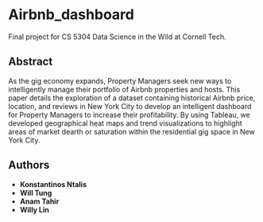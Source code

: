 # Airbnb_dashboard

Final project for CS 5304 Data Science in the Wild at Cornell Tech.

## Abstract

As the gig economy expands, Property Managers seek new ways to intelligently manage
their portfolio of Airbnb properties and hosts. This paper details the exploration of a dataset
containing historical Airbnb price, location, and reviews in New York City to develop an
intelligent dashboard for Property Managers to increase their profitability. By using
Tableau, we developed geographical heat maps and trend visualizations to highlight areas
of market dearth or saturation within the residential gig space in New York City.

## Authors

* **Konstantinos Ntalis**
* **Will Tung**
* **Anam Tahir**
* **Willy Lin**

